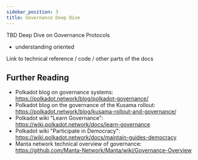```yaml
---
sidebar_position: 3
title: Governance Deep Dive 
---
```


TBD Deep Dive on Governance Protocols
- understanding oriented

Link to technical reference / code / other parts of the docs

## Further Reading 
- Polkadot blog on governance systems: https://polkadot.network/blog/polkadot-governance/
- Polkadot blog on the governance of the Kusama rollout: https://polkadot.network/blog/kusama-rollout-and-governance/
- Polkadot wiki "Learn Governance": https://wiki.polkadot.network/docs/learn-governance
- Polkadot wiki "Participate in Democracy": https://wiki.polkadot.network/docs/maintain-guides-democracy
- Manta network technical overview of governance: https://github.com/Manta-Network/Manta/wiki/Governance-Overview

